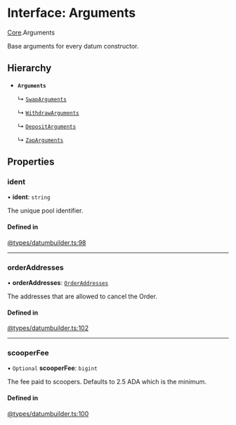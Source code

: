 # Interface: Arguments

[Core](../modules/Core.md).Arguments

Base arguments for every datum constructor.

## Hierarchy

- **`Arguments`**

  ↳ [`SwapArguments`](Core.SwapArguments.md)

  ↳ [`WithdrawArguments`](Core.WithdrawArguments.md)

  ↳ [`DepositArguments`](Core.DepositArguments.md)

  ↳ [`ZapArguments`](Core.ZapArguments.md)

## Properties

### ident

• **ident**: `string`

The unique pool identifier.

#### Defined in

[@types/datumbuilder.ts:98](https://github.com/SundaeSwap-finance/sundae-sdk/blob/main/packages/core/src/@types/datumbuilder.ts#L98)

___

### orderAddresses

• **orderAddresses**: [`OrderAddresses`](../modules/Core.md#orderaddresses)

The addresses that are allowed to cancel the Order.

#### Defined in

[@types/datumbuilder.ts:102](https://github.com/SundaeSwap-finance/sundae-sdk/blob/main/packages/core/src/@types/datumbuilder.ts#L102)

___

### scooperFee

• `Optional` **scooperFee**: `bigint`

The fee paid to scoopers. Defaults to 2.5 ADA which is the minimum.

#### Defined in

[@types/datumbuilder.ts:100](https://github.com/SundaeSwap-finance/sundae-sdk/blob/main/packages/core/src/@types/datumbuilder.ts#L100)
